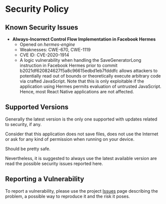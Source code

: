 <!--
© 2022 Marco Bresciani

Copying and distribution of this file, with or without modification,
are permitted in any medium without royalty provided the copyright
notice and this notice are preserved.
This file is offered as-is, without any warranty.

SPDX-FileCopyrightText: 2022 Marco Bresciani

SPDX-License-Identifier: FSFAP
-->
# Security Policy

## Known Security Issues

* **Always-Incorrect Control Flow Implementation in Facebook Hermes**
  * Opened on *hermes-engine*
  * Weaknesses: CWE-670, CWE-1119
  * CVE ID: CVE-2020-1914
  * A logic vulnerability when handling the SaveGeneratorLong instruction in Facebook Hermes prior to commit b2021df620824627f5a8c96615edbd1eb7fdddfc allows attackers to potentially read out of bounds or theoretically execute arbitrary code via crafted JavaScript. Note that this is only exploitable if the application using Hermes permits evaluation of untrusted JavaScript. Hence, most React Native applications are not affected.

## Supported Versions
Generally the latest version is the only one supported with updates
related to security, if any.

Consider that this application does not save files, does not use the
Internet or ask for any kind of permission when running on your device.

Should be pretty safe.

Nevertheless, it is suggested to always use the latest available version
are read the possible security issues reported here.

## Reporting a Vulnerability
To report a vulnerability, please use the project
[Issues](https://github.com/marcoXbresciani/TKCompanionApp/issues) page
describing the problem, a possible way to reproduce it and the risk it
poses.
